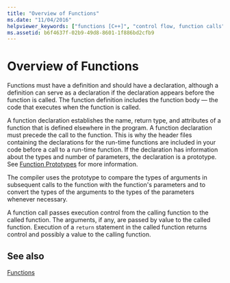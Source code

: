```yaml
---
title: "Overview of Functions"
ms.date: "11/04/2016"
helpviewer_keywords: ["functions [C++]", "control flow, function calls"]
ms.assetid: b6f4637f-02b9-49d8-8601-1f886bd2cfb9
---
```

# Overview of Functions

Functions must have a definition and should have a declaration, although a definition can serve as a declaration if the declaration appears before the function is called. The function definition includes the function body — the code that executes when the function is called.

A function declaration establishes the name, return type, and attributes of a function that is defined elsewhere in the program. A function declaration must precede the call to the function. This is why the header files containing the declarations for the run-time functions are included in your code before a call to a run-time function. If the declaration has information about the types and number of parameters, the declaration is a prototype. See [Function Prototypes](../c-language/function-prototypes.md) for more information.

The compiler uses the prototype to compare the types of arguments in subsequent calls to the function with the function's parameters and to convert the types of the arguments to the types of the parameters whenever necessary.

A function call passes execution control from the calling function to the called function. The arguments, if any, are passed by value to the called function. Execution of a `return` statement in the called function returns control and possibly a value to the calling function.

## See also

[Functions](../c-language/functions-c.md)
